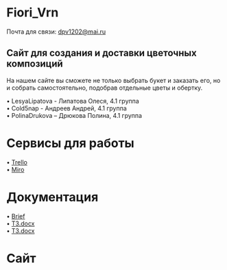 # Fiori_Vrn

Почта для связи: dpv1202@mai.ru

## Сайт для создания и доставки цветочных композиций

На нашем сайте вы сможете не только выбрать букет и заказать его, но и собрать самостоятельно, подобрав отдельные цветы и обертку.

•	LesyaLipatova - Липатова Олеся, 4.1 группа <br>
•	Cold5nap - Андреев Андрей, 4.1 группа <br>
•	PolinaDrukova – Дрюкова Полина, 4.1 группа

# Сервисы для работы
•	[Trello](https://trello.com/b/Nqp99d2G/florivrn) <br>
•	[Miro](https://miro.com/app/board/uXjVOKXFtbQ=/) 

# Документация
•	[Brief](https://docs.google.com/document/d/1IJp-1C8tf-0_l_FjSb6YfyyIs4_G51yvAsvgOAiFqi4/edit?usp=sharing)<br>
•	[ТЗ.docx](https://github.com/Cold5nap/TP-4.1-team3-task5/documents/Tekhnicheskoe_zadanie_1.pdf)<br>
•	[ТЗ.docx](https://github.com/Cold5nap/TP-4.1-team3-task5/documents/Tekhnicheskoe_zadanie_1.docx)<br>
# Сайт
